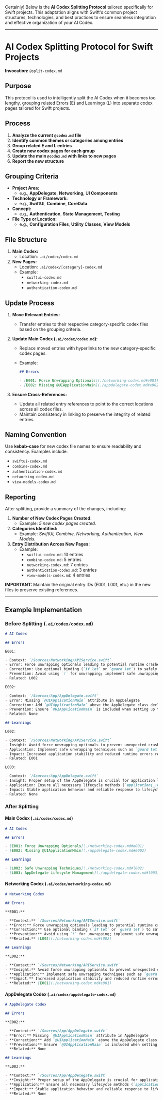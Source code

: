 Certainly! Below is the **AI Codex Splitting Protocol** tailored specifically for Swift projects. This adaptation aligns with Swift's common project structures, technologies, and best practices to ensure seamless integration and effective organization of your AI Codex.

---

# AI Codex Splitting Protocol for Swift Projects

**Invocation:** `@split-codex.md`

## Purpose

This protocol is used to intelligently split the AI Codex when it becomes too lengthy, grouping related Errors (E) and Learnings (L) into separate codex pages tailored for Swift projects.

## Process

1. **Analyze the current `@codex.md` file**
2. **Identify common themes or categories among entries**
3. **Group related E and L entries**
4. **Create new codex pages for each group**
5. **Update the main `@codex.md` with links to new pages**
6. **Report the new structure**

## Grouping Criteria

- **Project Area:**
  - e.g., **AppDelegate**, **Networking**, **UI Components**
- **Technology or Framework:**
  - e.g., **SwiftUI**, **Combine**, **CoreData**
- **Concept:**
  - e.g., **Authentication**, **State Management**, **Testing**
- **File Type or Location:**
  - e.g., **Configuration Files**, **Utility Classes**, **View Models**

## File Structure

1. **Main Codex:**
   - Location: `.ai/codex/codex.md`
2. **New Pages:**
   - Location: `.ai/codex/[category]-codex.md`
   - Example:
     - `swiftui-codex.md`
     - `networking-codex.md`
     - `authentication-codex.md`

## Update Process

1. **Move Relevant Entries:**
   - Transfer entries to their respective category-specific codex files based on the grouping criteria.
2. **Update Main Codex (`.ai/codex/codex.md`):**

   - Replace moved entries with hyperlinks to the new category-specific codex pages.
   - Example:

     ```markdown
     ## Errors

     - [E001: Force Unwrapping Optionals](./networking-codex.md#e001)
     - [E002: Missing @UIApplicationMain](./appdelegate-codex.md#e002)
     ```

3. **Ensure Cross-References:**
   - Update all related entry references to point to the correct locations across all codex files.
   - Maintain consistency in linking to preserve the integrity of related entries.

## Naming Convention

Use **kebab-case** for new codex file names to ensure readability and consistency. Examples include:

- `swiftui-codex.md`
- `combine-codex.md`
- `authentication-codex.md`
- `networking-codex.md`
- `view-models-codex.md`

## Reporting

After splitting, provide a summary of the changes, including:

1. **Number of New Codex Pages Created:**
   - Example: _5 new codex pages created._
2. **Categories Identified:**
   - Example: _SwiftUI, Combine, Networking, Authentication, View Models._
3. **Entry Distribution Across New Pages:**
   - Example:
     - `swiftui-codex.md`: 10 entries
     - `combine-codex.md`: 5 entries
     - `networking-codex.md`: 7 entries
     - `authentication-codex.md`: 3 entries
     - `view-models-codex.md`: 4 entries

**IMPORTANT:** Maintain the original entry IDs (E001, L001, etc.) in the new files to preserve existing references.

---

## Example Implementation

### Before Splitting (`.ai/codex/codex.md`)

```markdown
# AI Codex

## Errors

E001:

- Context: `/Sources/Networking/APIService.swift`
- Error: Force unwrapping optionals leading to potential runtime crashes
- Correction: Use optional binding (`if let` or `guard let`) to safely unwrap optionals
- Prevention: Avoid using `!` for unwrapping; implement safe unwrapping practices
- Related: L002

E002:

- Context: `/Sources/App/AppDelegate.swift`
- Error: Missing `@UIApplicationMain` attribute in AppDelegate
- Correction: Add `@UIApplicationMain` above the AppDelegate class declaration
- Prevention: Ensure `@UIApplicationMain` is included when setting up the AppDelegate
- Related: None

## Learnings

L002:

- Context: `/Sources/Networking/APIService.swift`
- Insight: Avoid force unwrapping optionals to prevent unexpected crashes
- Application: Implement safe unwrapping techniques such as `guard let` or `if let` when dealing with optionals
- Impact: Increased application stability and reduced runtime errors related to optionals
- Related: E001

L003:

- Context: `/Sources/App/AppDelegate.swift`
- Insight: Proper setup of the AppDelegate is crucial for application lifecycle management
- Application: Ensure all necessary lifecycle methods (`application(_:didFinishLaunchingWithOptions:)`, etc.) are correctly implemented
- Impact: Stable application behavior and reliable response to lifecycle events
- Related: None
```

### After Splitting

#### Main Codex (`.ai/codex/codex.md`)

```markdown
# AI Codex

## Errors

- [E001: Force Unwrapping Optionals](./networking-codex.md#e001)
- [E002: Missing @UIApplicationMain](./appdelegate-codex.md#e002)

## Learnings

- [L002: Safe Unwrapping Techniques](./networking-codex.md#l002)
- [L003: AppDelegate Lifecycle Management](./appdelegate-codex.md#l003)
```

#### Networking Codex (`.ai/codex/networking-codex.md`)

```markdown
# Networking Codex

## Errors

**E001:**

- **Context:** `/Sources/Networking/APIService.swift`
- **Error:** Force unwrapping optionals leading to potential runtime crashes
- **Correction:** Use optional binding (`if let` or `guard let`) to safely unwrap optionals
- **Prevention:** Avoid using `!` for unwrapping; implement safe unwrapping practices
- **Related:** [L002](./networking-codex.md#l002)

## Learnings

**L002:**

- **Context:** `/Sources/Networking/APIService.swift`
- **Insight:** Avoid force unwrapping optionals to prevent unexpected crashes
- **Application:** Implement safe unwrapping techniques such as `guard let` or `if let` when dealing with optionals
- **Impact:** Increased application stability and reduced runtime errors related to optionals
- **Related:** [E001](./networking-codex.md#e001)
```

#### AppDelegate Codex (`.ai/codex/appdelegate-codex.md`)

```markdown
# AppDelegate Codex

## Errors

**E002:**

- **Context:** `/Sources/App/AppDelegate.swift`
- **Error:** Missing `@UIApplicationMain` attribute in AppDelegate
- **Correction:** Add `@UIApplicationMain` above the AppDelegate class declaration
- **Prevention:** Ensure `@UIApplicationMain` is included when setting up the AppDelegate
- **Related:** None

## Learnings

**L003:**

- **Context:** `/Sources/App/AppDelegate.swift`
- **Insight:** Proper setup of the AppDelegate is crucial for application lifecycle management
- **Application:** Ensure all necessary lifecycle methods (`application(_:didFinishLaunchingWithOptions:)`, etc.) are correctly implemented
- **Impact:** Stable application behavior and reliable response to lifecycle events
- **Related:** None
```
